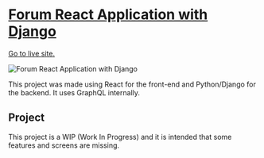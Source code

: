 # [Forum React Application with Django](https://forum-react-app.vercel.app/forum)

[Go to live site.](https://forum-react-app.vercel.app/forum)

![Forum React Application with Django](https://user-images.githubusercontent.com/47753684/110842255-b5489600-825b-11eb-8b50-6040dc4acabe.jpg)

This project was made using React for the front-end and Python/Django for the backend. It uses GraphQL internally.

## Project

This project is a WIP (Work In Progress) and it is intended that some features and screens are missing.